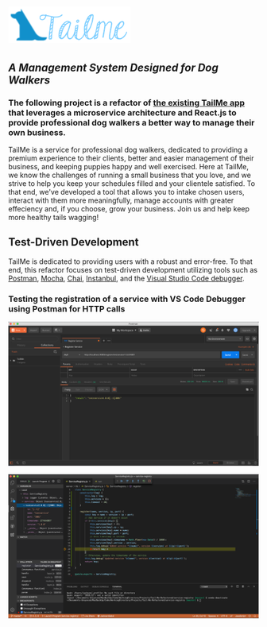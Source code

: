 # ![Tail Me Logo](./media/logo.png)

## *A Management System Designed for Dog Walkers*

### The following project is a refactor of [the existing TailMe app](https://github.com/JacksonSabol/Tail-Me-App) that leverages a microservice architecture and React.js to provide professional dog walkers a better way to manage their own business.

TailMe is a service for professional dog walkers, dedicated to providing a premium experience to their clients, better and easier management of their business, and keeping puppies happy and well exercised. Here at TailMe, we know the challenges of running a small business that you love, and we strive to help you keep your schedules filled and your clientele satisfied. To that end, we've developed a tool that allows you to intake chosen users, interact with them more meaningfully, manage accounts with greater effeciency and, if you choose, grow your business. Join us and help keep more healthy tails wagging!  

## Test-Driven Development
TailMe is dedicated to providing users with a robust and error-free. To that end, this refactor focuses on test-driven development utilizing tools such as [Postman](https://www.getpostman.com/), [Mocha](https://mochajs.org/), [Chai](https://www.chaijs.com/), [Instanbul](https://istanbul.js.org/), and the [Visual Studio Code debugger](https://code.visualstudio.com/docs/editor/debugging).
### Testing the registration of a service with VS Code Debugger using Postman for HTTP calls
![Registering a service with Postman](./media/RegisterServiceVSCodeDebug.png)  
  
![Registering a service with VS Code Debugger](./media/RegisterServicePostman.png)